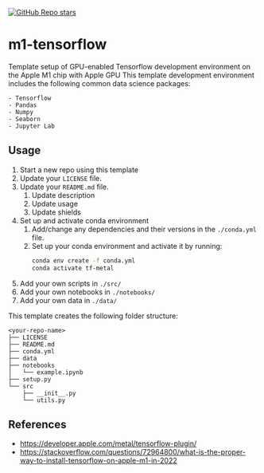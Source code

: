 [![GitHub Repo stars](https://img.shields.io/github/stars/ruankie/m1-tensorflow)](https://github.com/ruankie/m1-tensorflow)

# m1-tensorflow
Template setup of GPU-enabled Tensorflow development environment on the Apple M1 chip with Apple GPU
This template development environment includes the following common data science packages:

    - Tensorflow
    - Pandas
    - Numpy
    - Seaborn
    - Jupyter Lab

## Usage
1. Start a new repo using this template
2. Update your `LICENSE` file.
3. Update your `README.md` file.
   1. Update description
   2. Update usage
   3. Update shields
4. Set up and activate conda environment
   1. Add/change any dependencies and their versions in the `./conda.yml` file.
   2. Set up your conda environment and activate it by running:
        ```bash
        conda env create -f conda.yml
        conda activate tf-metal
        ```
5. Add your own scripts in `./src/`
6. Add your own notebooks in `./notebooks/`
7. Add your own data in `./data/`

This template creates the following folder structure:

```
<your-repo-name>
├── LICENSE
├── README.md
├── conda.yml
├── data
├── notebooks
│   └── example.ipynb
├── setup.py
└── src
    ├── __init__.py
    └── utils.py
```
## References
- https://developer.apple.com/metal/tensorflow-plugin/
- https://stackoverflow.com/questions/72964800/what-is-the-proper-way-to-install-tensorflow-on-apple-m1-in-2022